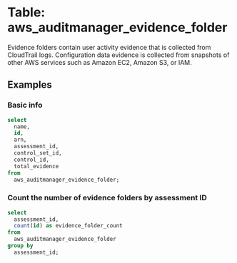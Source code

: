 # Table: aws_auditmanager_evidence_folder

Evidence folders contain user activity evidence that is collected from CloudTrail logs. Configuration data evidence is collected from snapshots of other AWS services such as Amazon EC2, Amazon S3, or IAM.

## Examples

### Basic info

```sql
select
  name,
  id,
  arn,
  assessment_id,
  control_set_id,
  control_id,
  total_evidence
from
  aws_auditmanager_evidence_folder;
```

### Count the number of evidence folders by assessment ID

```sql
select
  assessment_id,
  count(id) as evidence_folder_count
from
  aws_auditmanager_evidence_folder
group by
  assessment_id;
```
